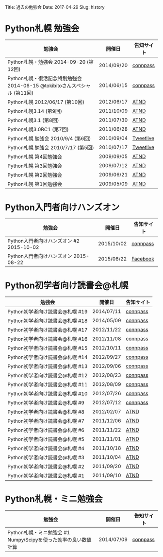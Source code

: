 Title: 過去の勉強会
Date: 2017-04-29
Slug: history

# Python札幌 勉強会

|勉強会|開催日|告知サイト|
|-|-|-|
| Python札幌・勉強会 2014-09-20 (第12回) | 2014/09/20 | [connpass](http://connpass.com/event/8543/) |
| Python札幌・復活記念特別勉強会 2014-06-15 @tokibitoさんスペシャル (第11回) | 2014/06/15 | [connpass](http://connpass.com/event/6121/) |
| Python札幌 2012/06/17 (第10回) | 2012/06/17 | [ATND](http://atnd.org/events/29789) |
| Python札幌3.14 (第9回) | 2011/10/09 | [ATND](http://atnd.org/events/19619) |
| Python札幌3.1 (第8回) | 2011/07/30 | [ATND](http://atnd.org/events/17493) |
| Python札幌3.0RC1 (第7回) | 2011/06/28 | [ATND](http://atnd.org/events/17170) |
| Python札幌 勉強会 2010/9/4 (第6回) | 2010/09/04 | [Tweetlive](http://tweetvite.com/event/python_sapporo_20100904) |
| Python札幌 勉強会 2010/7/17 (第5回) | 2010/07/17 | [Tweetlive](http://tweetvite.com/event/python_sapporo_20100717) |
| Python札幌 第4回勉強会 | 2009/09/05 | [ATND](http://atnd.org/events/1460) |
| Python札幌 第3回勉強会 | 2009/07/12 | [ATND](http://atnd.org/events/986) |
| Python札幌 第2回勉強会 | 2009/06/21 | [ATND](http://atnd.org/events/870) |
| Python札幌 第1回勉強会 | 2009/05/09 | [ATND](http://atnd.org/events/547) |

# Python入門者向けハンズオン
|勉強会|開催日|告知サイト|
|-|-|-|
| Python入門者向けハンズオン #2 2015-10-02 | 2015/10/02 | [connpass](https://python-sapporo.connpass.com/event/19731/) |
| Python入門者向けハンズオン 2015-08-22 | 2015/08/22 | [Facebook](https://www.facebook.com/events/692213864243707/) |

# Python初学者向け読書会@札幌
|勉強会|開催日|告知サイト|
|-|-|-|
| Python初学者向け読書会@札幌 #19| 2014/07/11 | [connpass](http://connpass.com/event/7328/) |
| Python初学者向け読書会@札幌 #18| 2014/05/09 | [connpass](http://connpass.com/event/6048/) |
| Python初学者向け読書会@札幌 #17| 2012/11/22 | [connpass](http://connpass.com/event/1400/) |
| Python初学者向け読書会@札幌 #16| 2012/11/08 | [connpass](http://connpass.com/event/1272/) |
| Python初学者向け読書会@札幌 #15| 2012/10/11 | [connpass](http://connpass.com/event/1179/) |
| Python初学者向け読書会@札幌 #14| 2012/09/27 | [connpass](http://connpass.com/event/1038/) |
| Python初学者向け読書会@札幌 #13| 2012/09/06 | [connpass](http://connpass.com/event/964/) |
| Python初学者向け読書会@札幌 #12| 2012/08/23 | [connpass](http://connpass.com/event/900/) |
| Python初学者向け読書会@札幌 #11| 2012/08/09 | [connpass](http://connpass.com/event/836/) |
| Python初学者向け読書会@札幌 #10| 2012/07/26 | [connpass](http://connpass.com/event/759/) |
| Python初学者向け読書会@札幌 #9 | 2012/07/12 | [connpass](http://connpass.com/event/699/) |
| Python初学者向け読書会@札幌 #8 | 2012/02/07 | [ATND](http://atnd.org/events/24775) |
| Python初学者向け読書会@札幌 #7 | 2011/12/06 | [ATND](http://atnd.org/events/22877) |
| Python初学者向け読書会@札幌 #6 | 2011/11/22 | [ATND](http://atnd.org/events/21670) |
| Python初学者向け読書会@札幌 #5 | 2011/11/01 | [ATND](http://atnd.org/events/21478) |
| Python初学者向け読書会@札幌 #4 | 2011/10/18 | [ATND](http://atnd.org/events/20734) |
| Python初学者向け読書会@札幌 #3 | 2011/10/04 | [ATND](http://atnd.org/events/20362) |
| Python初学者向け読書会@札幌 #2 | 2011/09/20 | [ATND](http://atnd.org/events/19825) |
| Python初学者向け読書会@札幌 #1 | 2011/09/10 | [ATND](http://atnd.org/events/19532) |

# Python札幌・ミニ勉強会
|勉強会|開催日|告知サイト|
|-|-|-|
| Python札幌・ミニ勉強会 #1 Numpy/Scipyを使った効率の良い数値計算 | 2014/07/09 | [connpass](http://connpass.com/event/7325/) |

